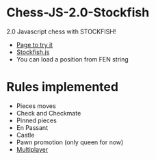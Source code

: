 # Chess-JS-2.0-Stockfish

2.0 Javascript chess with STOCKFISH!
 * [Page to try it](https://sirvorak.github.io/Chess-JS-2.0-Stockfish/)
 * [Stockfish.js](http://github.com/nmrugg/stockfish.js)
 * You can load a position from FEN string

# Rules implemented

 * Pieces moves
 * Check and Checkmate
 * Pinned pieces
 * En Passant
 * Castle
 * Pawn promotion (only queen for now)
 * [Multiplayer](https://github.com/SirVoRaK/Chess-JS-2.0-Multiplayer)